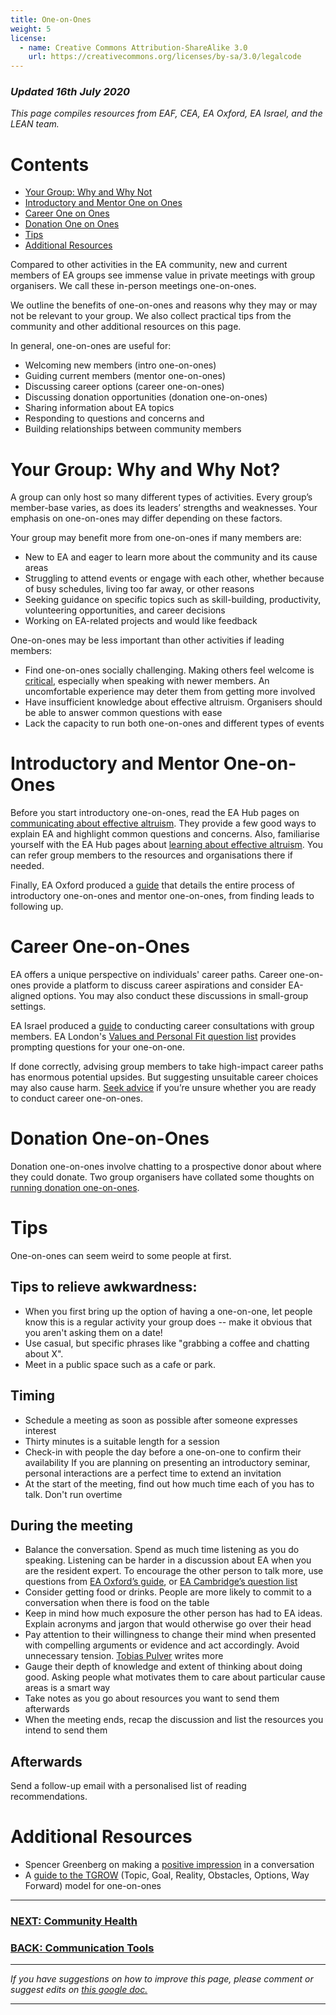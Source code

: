 ```yaml
---
title: One-on-Ones
weight: 5
license:
  - name: Creative Commons Attribution-ShareAlike 3.0
    url: https://creativecommons.org/licenses/by-sa/3.0/legalcode
---
```

### *Updated 16th July 2020*

*This page compiles resources from EAF, CEA, EA Oxford, EA Israel, and the LEAN team.*

# Contents

* <a href="#whyandwhynot">Your Group: Why and Why Not</a>
* <a href="#introandmentoroneonones">Introductory and Mentor One on Ones</a>
* <a href="#careeroneonones">Career One on Ones</a>
* <a href="#donationoneoneones">Donation One on Ones</a>
* <a href="#tips">Tips</a>
* <a href="#additionalresources">Additional Resources</a>

Compared to other activities in the EA community, new and current members of EA groups see immense value in private meetings with group organisers. We call these in-person meetings one-on-ones. 

We outline the benefits of one-on-ones and reasons why they may or may not be relevant to your group. We also collect practical tips from the community and other additional resources on this page.

In general, one-on-ones are useful for:

* Welcoming new members (intro one-on-ones)
* Guiding current members (mentor one-on-ones)
* Discussing career options (career one-on-ones)
* Discussing donation opportunities (donation one-on-ones)
* Sharing information about EA topics 
* Responding to questions and concerns and
* Building relationships between community members

<a name="whyandwhynot"></a>

# Your Group: Why and Why Not?

A group can only host so many different types of activities. Every group’s member-base varies, as does its leaders’ strengths and weaknesses. Your emphasis on one-on-ones may differ depending on these factors. 

Your group may benefit more from one-on-ones if many members are: 

* New to EA and eager to learn more about the community and its cause areas
* Struggling to attend events or engage with each other, whether because of busy schedules, living too far away, or other reasons
* Seeking guidance on specific topics such as skill-building, productivity, volunteering opportunities, and career decisions
* Working on EA-related projects and would like feedback

One-on-ones may be less important than other activities if leading members:

* Find one-on-ones socially challenging. Making others feel welcome is <a target="_blank" href="/tips/community-health/#importance">critical</a>, especially when speaking with newer members. An uncomfortable experience may deter them from getting more involved
* Have insufficient knowledge about effective altruism. Organisers should be able to answer common questions with ease
* Lack the capacity to run both one-on-ones and different types of events

<a name="introandmentoroneonones"></a>

# Introductory and Mentor One-on-Ones

Before you start introductory one-on-ones, read the EA Hub pages on <a target="_blank" href="/learn/communicate-ea/">communicating about effective altruism</a>. They provide a few good ways to explain EA and highlight common questions and concerns. Also, familiarise yourself with the EA Hub pages about <a target="_blank" href="/learn/">learning about effective altruism</a>. You can refer group members to the resources and organisations there if needed.

Finally, EA Oxford produced a <a target="_blank" href="https://forum.effectivealtruism.org/posts/NrLCM4vcf8PRqkLaH/guide-to-successful-community-1-1s">guide</a> that details the entire process of introductory one-on-ones and mentor one-on-ones, from finding leads to following up.

<a name="careeroneonones"></a>

# Career One-on-Ones

EA offers a unique perspective on individuals' career paths. Career one-on-ones provide a platform to discuss career aspirations and consider EA-aligned options. You may also conduct these discussions in small-group settings.

EA Israel produced a <a target="_blank" href="https://forum.effectivealtruism.org/posts/qyG6YrxTAnRGkBhRT/guide-for-conducting-career-consultation">guide</a> to conducting career consultations with group members. EA London's <a target="_blank" href="https://docs.google.com/document/d/1fHG0MRNbcBzDCoearV-f66_viFwXCeRgZCrhzpFQFoA/edit">Values and Personal Fit question list</a> provides prompting questions for your one-on-one.

If done correctly, advising group members to take high-impact career paths has enormous potential upsides. But suggesting unsuitable career choices may also cause harm. <a target="_blank" href="https://resources.eahub.org/tips/support/">Seek advice</a> if you’re unsure whether you are ready to conduct career one-on-ones. 

<a name="donationoneoneones"></a>

# Donation One-on-Ones

Donation one-on-ones involve chatting to a prospective donor about where they could donate. Two group organisers have collated some thoughts on <a target="_blank" href="https://docs.google.com/document/d/1hItIAv82v8qE8xy4vc1YBtRe-Q6_807ixB8vH810bzA/edit#">running donation one-on-ones</a>.

<a name="tips"></a>

# Tips

One-on-ones can seem weird to some people at first.

## Tips to relieve awkwardness:

* When you first bring up the option of having a one-on-one, let people know this is a regular activity your group does -- make it obvious that you aren't asking them on a date!
* Use casual, but specific phrases like "grabbing a coffee and chatting about X".
* Meet in a public space such as a cafe or park.

## Timing

* Schedule a meeting as soon as possible after someone expresses interest
* Thirty minutes is a suitable length for a session
* Check-in with people the day before a one-on-one to confirm their availability
  If you are planning on presenting an introductory seminar, personal interactions are a perfect time to extend an invitation
* At the start of the meeting, find out how much time each of you has to talk. Don't run overtime

## During the meeting

* Balance the conversation. Spend as much time listening as you do speaking. Listening can be harder in a discussion about EA when you are the resident expert. To encourage the other person to talk more, use questions from <a target="_blank" href="https://forum.effectivealtruism.org/posts/NrLCM4vcf8PRqkLaH/guide-to-successful-community-1-1s">EA Oxford’s guide</a>, or <a target="_blank" href="https://docs.google.com/document/d/1YNDycpfXRqU8i7GrigY0U0t4_N9e8i7exRbvwrHfBrc/edit">EA Cambridge’s question list</a> 
* Consider getting food or drinks. People are more likely to commit to a conversation when there is food on the table
* Keep in mind how much exposure the other person has had to EA ideas. Explain acronyms and jargon that would otherwise go over their head
* Pay attention to their willingness to change their mind when presented with compelling arguments or evidence and act accordingly. Avoid unnecessary tension.  <a target="_blank" href="https://forum.effectivealtruism.org/ea/1p7/a_concrete_model_for_running_an_ea_group/">Tobias Pulver</a> writes more
* Gauge their depth of knowledge and extent of thinking about doing good. Asking people what motivates them to care about particular cause areas is a smart way 
* Take notes as you go about resources you want to send them afterwards
* When the meeting ends, recap the discussion and list the resources you intend to send them

## Afterwards

Send a follow-up email with a personalised list of reading recommendations.

<a name="additionalresources"></a>

# Additional Resources

* Spencer Greenberg on making a <a target="_blank" href="https://www.facebook.com/spencer.greenberg/posts/10103709919293792">positive impression</a> in a conversation 
* A <a target="_blank" href="https://docs.google.com/document/d/1fhs60wsJufK37KkCVS0q3JkRqh0cYTbRh4gA4r0IYR8/edit?usp=sharing">guide to the TGROW</a> (Topic, Goal, Reality, Obstacles, Options, Way Forward) model for one-on-ones

<hr>

### [NEXT: Community Health](/tips/community-health/)

### [BACK: Communication Tools](/tips/articles/communication-tools/)

<hr>

*If you have suggestions on how to improve this page, please comment or suggest edits on* <a target="_blank" href="https://docs.google.com/document/d/1xckUb-U5gI9tD6opmpawgfbRVK0RP_y6vL0QXYtDB1U/edit?usp=sharing">*this google doc.*</a>

<hr>